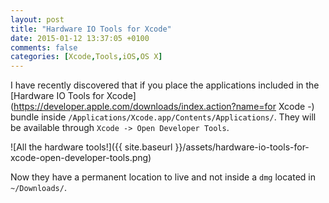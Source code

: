 ```yaml
---
layout: post
title: "Hardware IO Tools for Xcode"
date: 2015-01-12 13:37:05 +0100
comments: false
categories: [Xcode,Tools,iOS,OS X]
---
```


I have recently discovered that if you place the applications included in the [Hardware IO Tools for Xcode](https://developer.apple.com/downloads/index.action?name=for Xcode -) bundle inside `/Applications/Xcode.app/Contents/Applications/`.
They will be available through `Xcode -> Open Developer Tools`.

<!--more-->

![All the hardware tools!]({{ site.baseurl }}/assets/hardware-io-tools-for-xcode-open-developer-tools.png)

Now they have a permanent location to live and not inside a `dmg` located in `~/Downloads/`.
